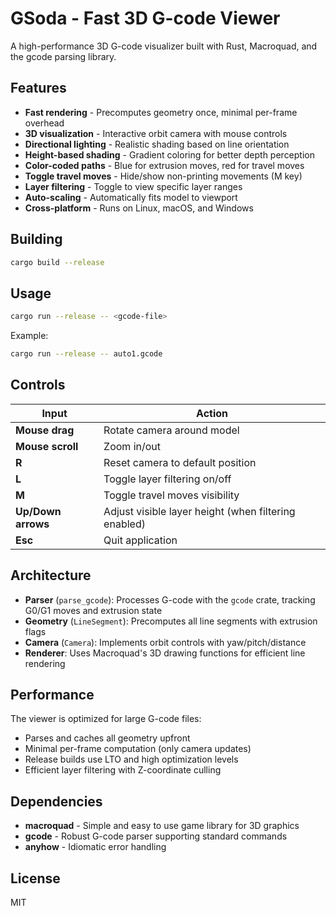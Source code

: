 # GSoda - Fast 3D G-code Viewer

A high-performance 3D G-code visualizer built with Rust, Macroquad, and the gcode parsing library.

## Features

- **Fast rendering** - Precomputes geometry once, minimal per-frame overhead
- **3D visualization** - Interactive orbit camera with mouse controls
- **Directional lighting** - Realistic shading based on line orientation
- **Height-based shading** - Gradient coloring for better depth perception
- **Color-coded paths** - Blue for extrusion moves, red for travel moves
- **Toggle travel moves** - Hide/show non-printing movements (M key)
- **Layer filtering** - Toggle to view specific layer ranges
- **Auto-scaling** - Automatically fits model to viewport
- **Cross-platform** - Runs on Linux, macOS, and Windows

## Building

```bash
cargo build --release
```

## Usage

```bash
cargo run --release -- <gcode-file>
```

Example:
```bash
cargo run --release -- auto1.gcode
```

## Controls

| Input | Action |
|-------|--------|
| **Mouse drag** | Rotate camera around model |
| **Mouse scroll** | Zoom in/out |
| **R** | Reset camera to default position |
| **L** | Toggle layer filtering on/off |
| **M** | Toggle travel moves visibility |
| **Up/Down arrows** | Adjust visible layer height (when filtering enabled) |
| **Esc** | Quit application |

## Architecture

- **Parser** (`parse_gcode`): Processes G-code with the `gcode` crate, tracking G0/G1 moves and extrusion state
- **Geometry** (`LineSegment`): Precomputes all line segments with extrusion flags
- **Camera** (`Camera`): Implements orbit controls with yaw/pitch/distance
- **Renderer**: Uses Macroquad's 3D drawing functions for efficient line rendering

## Performance

The viewer is optimized for large G-code files:
- Parses and caches all geometry upfront
- Minimal per-frame computation (only camera updates)
- Release builds use LTO and high optimization levels
- Efficient layer filtering with Z-coordinate culling

## Dependencies

- **macroquad** - Simple and easy to use game library for 3D graphics
- **gcode** - Robust G-code parser supporting standard commands
- **anyhow** - Idiomatic error handling

## License

MIT

